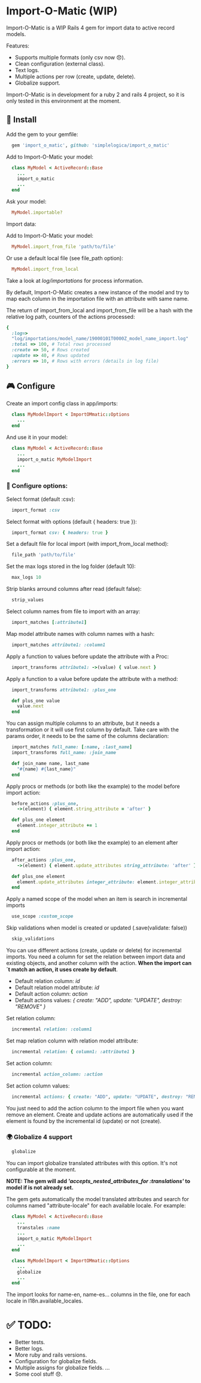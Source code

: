 # Import-O-Matic (WIP)

Import-O-Matic is a WIP Rails 4 gem for import data to active record models.

Features:

 - Supports multiple formats (only csv now :disappointed:).
 - Clean configuration (external class).
 - Text logs.
 - Multiple actions per row (create, update, delete).
 - Globalize support.

Import-O-Matic is in development for a ruby 2 and rails 4 project, so it is only tested in this environment at the moment.

## :floppy_disk: Install

Add the gem to your gemfile:

```ruby
  gem 'import_o_matic', github: 'simplelogica/import_o_matic'
```

Add to Import-O-Matic your model:

```ruby
  class MyModel < ActiveRecord::Base
    ...
    import_o_matic
    ...
  end
```

Ask your model:

```ruby
  MyModel.importable?
```

Import data:

Add to Import-O-Matic your model:

```ruby
  MyModel.import_from_file 'path/to/file'
```

Or use a default local file (see file_path option):

```ruby
  MyModel.import_from_local
```

Take a look at _log/importations_ for process information.


By default, Import-O-Matic creates a new instance of the model and try to map each column in the importation file with an attribute with same name.

The return of import_from_local and import_from_file will be a hash with the relative log path, counters of the actions processed:

```ruby
{
  :log=>
  "log/importations/model_name/19000101T0000Z_model_name_import.log"
  :total => 100, # Total rows processed
  :create => 50, # Rows created
  :update => 40, # Rows updated
  :errors => 10, # Rows with errors (details in log file)
}
```


## :video_game: Configure

Create an import config class in app/imports:

```ruby
  class MyModelImport < ImportOMmatic::Options
    ...
  end
```

And use it in your model:

```ruby
  class MyModel < ActiveRecord::Base
    ...
    import_o_matic MyModelImport
    ...
  end
```

### :book: Configure options:

Select format (default :csv):

```ruby
  import_format :csv
```

Select format with options (default { headers: true }):

```ruby
  import_format csv: { headers: true }
```

Set a default file for local import (with import_from_local method):

```ruby
  file_path 'path/to/file'
```

Set the max logs stored in the log folder (default 10):

```ruby
  max_logs 10
```

Strip blanks arround columns after read (default false):

```ruby
  strip_values
```

Select column names from file to import with an array:

```ruby
  import_matches [:attribute1]
```

Map model attribute names with column names with a hash:

```ruby
  import_matches attribute1: :column1
```

Apply a function to values before update the attribute with a Proc:

```ruby
  import_transforms attribute1: ->(value) { value.next }
```

Apply a function to a value before update the attribute with a method:

```ruby
  import_transforms attribute1: :plus_one

  def plus_one value
    value.next
  end
```

You can assign multiple columns to an attribute, but it needs a transformation or it will use first column by default. Take care with the params order, it needs to be the same of the columns declaration:

```ruby
  import_matches full_name: [:name, :last_name]
  import_transforms full_name: :join_name

  def join_name name, last_name
    "#{name} #{last_name}"
  end
```

Apply procs or methods (or both like the example) to the model before import action:
```ruby
  before_actions :plus_one,
    ->(element) { element.string_attribute = 'after' }

  def plus_one element
    element.integer_attribute += 1
  end
```

Apply procs or methods (or both like the example) to an element after import action:
```ruby
  after_actions :plus_one,
    ->(element) { element.update_attributes string_attribute: 'after' }

  def plus_one element
    element.update_attributes integer_attribute: element.integer_attribute.next
  end
```

Apply a named scope of the model when an item is search in incremental imports
```ruby
  use_scope :custom_scope
```

Skip validations when model is created or updated (.save(validate: false))
```ruby
  skip_validations
```


You can use different actions (create, update or delete) for incremental imports. You need a column for set the relation between import data and existing objects, and another column with the action. **When the import can´t match an action, it uses create by default**.

- Default relation column: *_id_*
- Default relation model attribute: *_id_*
- Default action column: *_action_*
- Default actions values: *_{ create: "ADD", update: "UPDATE", destroy: "REMOVE" }_*

Set relation column:

```ruby
  incremental relation: :column1
```

Set map relation column with relation model attribute:

```ruby
  incremental relation: { column1: :attribute1 }
```

Set action column:

```ruby
  incremental action_column: :action
```

Set action column values:

```ruby
  incremental actions: { create: "ADD", update: "UPDATE", destroy: "REMOVE" }
```

You just need to add the action column to the import file when you want remove
an element. Create and update actions are automatically used if the element
is found by the incremental id (update) or not (create).

### :earth_africa: Globalize 4 support

```ruby
  globalize
```

You can import globalize translated attributes with this option. It's not configurable at the moment.

**NOTE: The gem will add *'accepts_nested_attributes_for :translations'* to model if is not already set.**

The gem gets automatically the model translated attributes and search for columns named "attribute-locale" for each available locale. For example:

```ruby
  class MyModel < ActiveRecord::Base
    ...
    transtales :name
    ...
    import_o_matic MyModelImport
    ...
  end

  class MyModelImport < ImportOMmatic::Options
    ...
    globalize
    ...
  end
```

The import looks for name-en, name-es... columns in the file, one for each locale in I18n.available_locales.


# :white_check_mark: TODO:

- Better tests.
- Better logs.
- More ruby and rails versions.
- Configuration for globalize fields.
- Multiple assigns for globalize fields.
...
- Some cool stuff :disappointed:.
